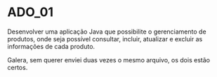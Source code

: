# ADO_01
Desenvolver uma aplicação Java que possibilite o gerenciamento de produtos, onde seja possível consultar, incluir, atualizar e excluir as informações de cada produto.

Galera, sem querer enviei duas vezes o mesmo arquivo, os dois estão certos.

